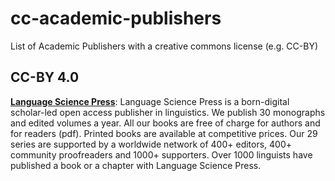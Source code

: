 # cc-academic-publishers
List of Academic Publishers with a creative commons license (e.g. CC-BY)

## CC-BY 4.0

**[Language Science Press](https://langsci-press.org/)**: Language Science Press is a born-digital scholar-led open access publisher in linguistics. We publish 30 monographs and edited volumes a year. All our books are free of charge for authors and for readers (pdf). Printed books are available at competitive prices. Our 29 series are supported by a worldwide network of 400+ editors, 400+ community proofreaders and 1000+ supporters. Over 1000 linguists have published a book or a chapter with Language Science Press.
